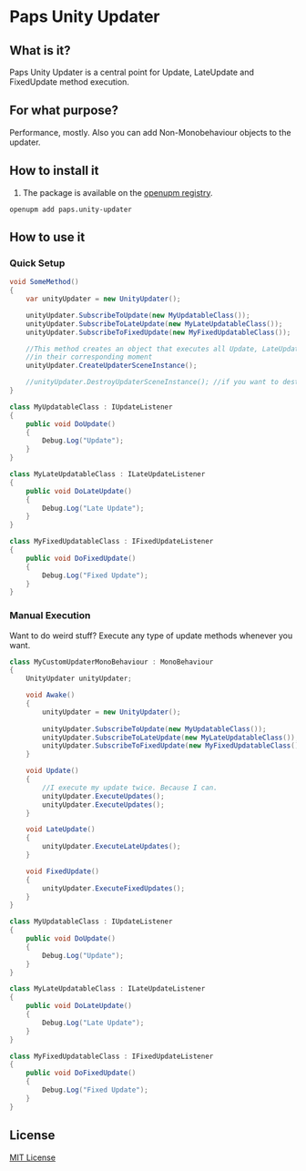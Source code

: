 # Paps Unity Updater

## What is it?

Paps Unity Updater is a central point for Update, LateUpdate and FixedUpdate method execution.

## For what purpose?

Performance, mostly. Also you can add Non-Monobehaviour objects to the updater.

## How to install it
1. The package is available on the [openupm registry](https://openupm.com/packages/paps.unity-updater/).
```
openupm add paps.unity-updater
```

## How to use it

### Quick Setup

```csharp
void SomeMethod()
{
    var unityUpdater = new UnityUpdater();

    unityUpdater.SubscribeToUpdate(new MyUpdatableClass());
    unityUpdater.SubscribeToLateUpdate(new MyLateUpdatableClass());
    unityUpdater.SubscribeToFixedUpdate(new MyFixedUpdatableClass());

    //This method creates an object that executes all Update, LateUpdate and FixedUpdate Listeners
    //in their corresponding moment
    unityUpdater.CreateUpdaterSceneInstance();

    //unityUpdater.DestroyUpdaterSceneInstance(); //if you want to destroy that object
}

class MyUpdatableClass : IUpdateListener
{
    public void DoUpdate()
    {
        Debug.Log("Update");
    }
}

class MyLateUpdatableClass : ILateUpdateListener
{
    public void DoLateUpdate()
    {
        Debug.Log("Late Update");
    }
}

class MyFixedUpdatableClass : IFixedUpdateListener
{
    public void DoFixedUpdate()
    {
        Debug.Log("Fixed Update");
    }
}
```

### Manual Execution

Want to do weird stuff? Execute any type of update methods whenever you want.

```csharp
class MyCustomUpdaterMonoBehaviour : MonoBehaviour
{
    UnityUpdater unityUpdater;

    void Awake()
    {
        unityUpdater = new UnityUpdater();
    
        unityUpdater.SubscribeToUpdate(new MyUpdatableClass());
        unityUpdater.SubscribeToLateUpdate(new MyLateUpdatableClass());
        unityUpdater.SubscribeToFixedUpdate(new MyFixedUpdatableClass());
    }

    void Update()
    {
        //I execute my update twice. Because I can.
        unityUpdater.ExecuteUpdates();
        unityUpdater.ExecuteUpdates();
    }

    void LateUpdate()
    {
        unityUpdater.ExecuteLateUpdates();
    }

    void FixedUpdate()
    {
        unityUpdater.ExecuteFixedUpdates();
    }
}

class MyUpdatableClass : IUpdateListener
{
    public void DoUpdate()
    {
        Debug.Log("Update");
    }
}

class MyLateUpdatableClass : ILateUpdateListener
{
    public void DoLateUpdate()
    {
        Debug.Log("Late Update");
    }
}

class MyFixedUpdatableClass : IFixedUpdateListener
{
    public void DoFixedUpdate()
    {
        Debug.Log("Fixed Update");
    }
}
```

## License

[MIT License](https://github.com/Sammmte/Paps-UnityUpdater/blob/master/Paps-UnityUpdater/Assets/Updater/LICENSE.md)